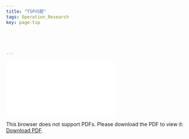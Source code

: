 ```yaml
---
title: "TSP问题"
tags: Operation_Research
key: page-tsp





---
```




<!--more-->

<object data="../../../assets/images/TSP.pdf" type="application/pdf" width="700px" height="700px">
    <embed src="../../../assets/images/TSP.pdf">
        <p>This browser does not support PDFs. Please download the PDF to view it: <a href="../../../assets/images/TSP.pdf">Download PDF</a>.</p>
    </embed>
</object>

